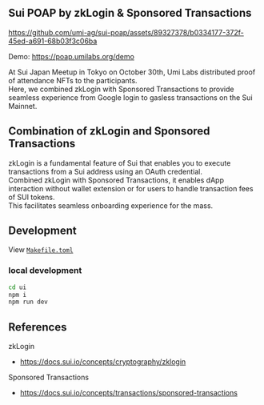 ## Sui POAP by zkLogin & Sponsored Transactions

https://github.com/umi-ag/sui-poap/assets/89327378/b0334177-372f-45ed-a691-68b03f3c06ba

Demo: https://poap.umilabs.org/demo

At Sui Japan Meetup in Tokyo on October 30th, Umi Labs distributed proof of attendance NFTs to the participants.<br>
Here, we combined zkLogin with Sponsored Transactions to provide seamless experience from Google login to gasless transactions on the Sui Mainnet.

## Combination of zkLogin and Sponsored Transactions

zkLogin is a fundamental feature of Sui that enables you to execute transactions from a Sui address using an OAuth credential.<br>
Combined zkLogin with Sponsored Transactions, it enables dApp interaction without wallet extension or for users to handle transaction fees of SUI tokens.<br>
This facilitates seamless onboarding experience for the mass.

## Development

View [`Makefile.toml`](./Makefile.toml)

### local development

```bash
cd ui
npm i
npm run dev
```

## References

zkLogin

- https://docs.sui.io/concepts/cryptography/zklogin

Sponsored Transactions

- https://docs.sui.io/concepts/transactions/sponsored-transactions
